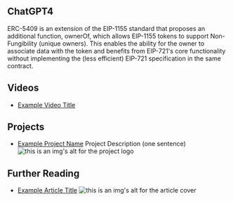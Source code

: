 ## ChatGPT4

ERC-5409 is an extension of the EIP-1155 standard that proposes an additional function, ownerOf, which allows EIP-1155 tokens to support Non-Fungibility (unique owners). This enables the ability for the owner to associate data with the token and benefits from EIP-721's core functionality without implementing the (less efficient) EIP-721 specification in the same contract.

## Videos

- [Example Video Title](https://www.youtube.com/watch?v=TDGq4aeevgY)

## Projects

- [Example Project Name](https://xxxx.xxx/xxxxx) Project Description (one sentence) ![this is an img's alt for the project logo](https://xxxx.xxx/project-logo.xxx)

## Further Reading

- [Example Article Title](https://xxxx.xxx/xxxxx) ![this is an img's alt for the article cover](https://xxxx.xxx/article-cover.xxx)
